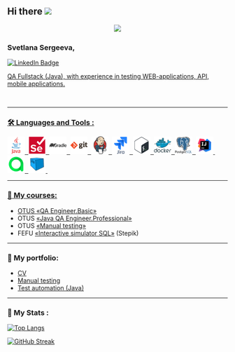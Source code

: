 ## Hi there <img src="https://media.giphy.com/media/hvRJCLFzcasrR4ia7z/giphy.gif" width="25"></h1>

<div id="header" align="center">
  <img src="https://media3.giphy.com/media/xUPGGDNsLvqsBOhuU0/giphy.gif?cid=6c09b9522c788e6cd78a37acf77cb28ae63bc49eea27cb68&rid=giphy.gif" width=""/>
</div>

### Svetlana Sergeeva,

<div id="badges">
<a href="https://www.linkedin.com/in/svetlana-sergeeva-535ba0248/">
  <img src="https://img.shields.io/badge/LinkedIn-blue?style=for-the-badge&logo=linkedin&logoColor=white" alt="LinkedIn Badge"/>
</div>

QA Fullstack (Java), with experience in testing WEB-applications, API, mobile applications.

<img src="https://komarev.com/ghpvc/?username=SergeevaSA&style=flat-square&color=blue" alt=""/>

---

### :hammer_and_wrench: Languages and Tools :
<div>
  <img src="https://github.com/devicons/devicon/blob/master/icons/java/java-original-wordmark.svg" alt="Java" width="40" height="40"/>&nbsp;
  <img src="https://github.com/devicons/devicon/blob/master/icons/selenium/selenium-original.svg" alt="selenium" width="40" height="40"/>&nbsp;
  <img src="https://github.com/devicons/devicon/blob/master/icons/gradle/gradle-plain-wordmark.svg" alt="gradle" width="40" height="40"/>&nbsp;
  <img src="https://github.com/devicons/devicon/blob/master/icons/git/git-original-wordmark.svg" alt="git" width="40" height="40"/>&nbsp;
  <img src="https://github.com/devicons/devicon/blob/master/icons/jenkins/jenkins-original.svg" alt="jenkins" width="40" height="40"/>&nbsp;
  <img src="https://github.com/devicons/devicon/blob/master/icons/jira/jira-original-wordmark.svg" alt="jira" width="40" height="40"/>&nbsp;
  <img src="https://github.com/devicons/devicon/blob/master/icons/bash/bash-original.svg " alt="bash " width="40" height="40"/>&nbsp;
  <img src="https://github.com/devicons/devicon/blob/master/icons/docker/docker-original-wordmark.svg " alt="docker " width="40" height="40"/>&nbsp;
  <img src="https://github.com/devicons/devicon/blob/master/icons/postgresql/postgresql-original-wordmark.svg" alt="postgresq " width="40" height="40"/>&nbsp;
  <img src="https://github.com/SergeevaSA/logo/blob/main/IDEA-logo.svg" alt="IDEA " width="40" height="40"/>&nbsp;
  <img src="https://github.com/SergeevaSA/logo/blob/main/allure-ee-logo.svg" alt="allure" width="40" height="40"/>&nbsp;
  <img src="https://github.com/SergeevaSA/logo/blob/main/selenoid-logo.svg" alt="selenoid" width="40" height="40"/>&nbsp;
  <div/>

  ---
  ### :book:  My courses:
- OTUS [«QA Engineer.Basic»]()
- OTUS [«Java QA Engineer.Professional»]()
- OTUS [«Manual testing»]()
- FEFU [«Interactive simulator SQL»](https://docs.google.com/viewer?url=https://stepik.org/certificate/f1ec2f4acdccc55c4dd1f9227a5b4f27f77deb8a.pdf "Необязательная подсказка") (Stepik)

---
  ### :briefcase: My portfolio:
- [CV]()
- [Manual testing](https://github.com/SergeevaSA/QA-Engineer-Manual- "Необязательная подсказка")
- [Test automation (Java)]()

---
  ### :bookmark_tabs: My Stats :
[![Top Langs](https://github-readme-stats.vercel.app/api/top-langs/?username=your-github-username&layout=compact&theme=vision-friendly-dark)](https://github.com/anuraghazra/github-readme-stats)
 
[![GitHub Streak](http://github-readme-streak-stats.herokuapp.com?user=SergeevaSA&theme=dark&background=000000)](https://git.io/streak-stats)
